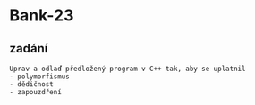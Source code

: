 # Bank-23

## zadání
```
Uprav a odlaď předložený program v C++ tak, aby se uplatnil
- polymorfismus
- dědičnost
- zapouzdření
```